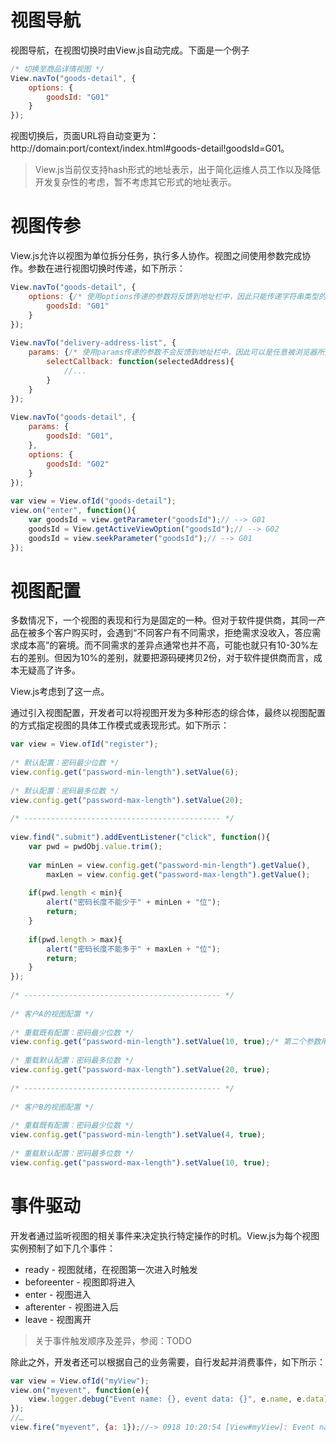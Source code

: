 # 视图导航

视图导航，在视图切换时由View.js自动完成。下面是一个例子

```js
/* 切换至商品详情视图 */
View.navTo("goods-detail", {
    options: {
        goodsId: "G01"
    }
});
```

视图切换后，页面URL将自动变更为：http://domain:port/context/index.html#goods-detail!goodsId=G01。

> View.js当前仅支持hash形式的地址表示，出于简化运维人员工作以及降低开发复杂性的考虑，暂不考虑其它形式的地址表示。

# 视图传参

View.js允许以视图为单位拆分任务，执行多人协作。视图之间使用参数完成协作。参数在进行视图切换时传递，如下所示：
```js
View.navTo("goods-detail", {
    options: {/* 使用options传递的参数将反馈到地址栏中，因此只能传递字符串类型的参数 */
        goodsId: "G01"
    }
});
 
View.navTo("delivery-address-list", {
    params: {/* 使用params传递的参数不会反馈到地址栏中，因此可以是任意被浏览器所支持的类型 */
        selectCallback: function(selectedAddress){
            //...
        }
    }
});
 
View.navTo("goods-detail", {
    params: {
        goodsId: "G01",
    },
    options: {
        goodsId: "G02"
    }
});
 
var view = View.ofId("goods-detail");
view.on("enter", function(){
    var goodsId = view.getParameter("goodsId");// --> G01
    goodsId = View.getActiveViewOption("goodsId");// --> G02
    goodsId = view.seekParameter("goodsId");// --> G01
});
```

# 视图配置

多数情况下，一个视图的表现和行为是固定的一种。但对于软件提供商，其同一产品在被多个客户购买时，会遇到“不同客户有不同需求，拒绝需求没收入，答应需求成本高”的窘境。而不同需求的差异点通常也并不高，可能也就只有10-30%左右的差别。但因为10%的差别，就要把源码硬拷贝2份，对于软件提供商而言，成本无疑高了许多。

View.js考虑到了这一点。

通过引入视图配置，开发者可以将视图开发为多种形态的综合体，最终以视图配置的方式指定视图的具体工作模式或表现形式。如下所示：

```js
var view = View.ofId("register");
 
/* 默认配置：密码最少位数 */
view.config.get("password-min-length").setValue(6);
 
/* 默认配置：密码最多位数 */
view.config.get("password-max-length").setValue(20);
 
/* -------------------------------------------- */
 
view.find(".submit").addEventListener("click", function(){
    var pwd = pwdObj.value.trim();
 
    var minLen = view.config.get("password-min-length").getValue(),
        maxLen = view.config.get("password-max-length").getValue();
 
    if(pwd.length < min){
        alert("密码长度不能少于" + minLen + "位");
        return;
    }
 
    if(pwd.length > max){
        alert("密码长度不能多于" + maxLen + "位");
        return;
    }
});
 
/* -------------------------------------------- */
 
/* 客户A的视图配置 */
 
/* 重载既有配置：密码最少位数 */
view.config.get("password-min-length").setValue(10, true);/* 第二个参数用于复写可能已经存在的值，如果不传且已经有值，则赋值无效，相当于什么也没做 */
 
/* 重载默认配置：密码最多位数 */
view.config.get("password-max-length").setValue(20, true);
 
/* -------------------------------------------- */
 
/* 客户B的视图配置 */
 
/* 重载既有配置：密码最少位数 */
view.config.get("password-min-length").setValue(4, true);
 
/* 重载默认配置：密码最多位数 */
view.config.get("password-max-length").setValue(10, true);
```

# 事件驱动

开发者通过监听视图的相关事件来决定执行特定操作的时机。View.js为每个视图实例预制了如下几个事件：

- ready - 视图就绪，在视图第一次进入时触发
- beforeenter - 视图即将进入
- enter - 视图进入
- afterenter - 视图进入后
- leave - 视图离开
> 关于事件触发顺序及差异，参阅：TODO

除此之外，开发者还可以根据自己的业务需要，自行发起并消费事件，如下所示：

```js
var view = View.ofId("myView");
view.on("myevent", function(e){
    view.logger.debug("Event name: {}, event data: {}", e.name, e.data);
});
//…
view.fire("myevent", {a: 1});//-> 0918 10:20:54 [View#myView]: Event name: null, event data: {"a":1}
```